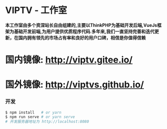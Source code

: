VIPTV - 工作室 
===============
**本工作室由多个资深站长自由组建的,主要以ThinkPHP为基础开发后端,VueJs框架为基础开发前端,为用户提供优质程序代码.多年来,我们一直坚持完善和迭代更新，在国内拥有领先的市场占有率和良好的用户口碑，相信是你值得信赖**
# 国内镜像: http://viptv.gitee.io/
# 国外镜像: http://viptvs.github.io/
### 开发
```bash
$ npm install   # or yarn
$ npm run serve # or yarn serve
# 开发服务器地址为 http://localhost:8080
```
